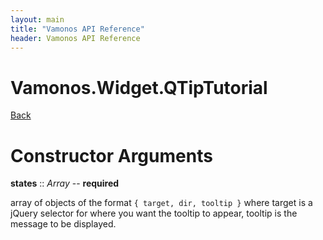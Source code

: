 ```yaml
---
layout: main
title: "Vamonos API Reference"
header: Vamonos API Reference
---
```



Vamonos.Widget.QTipTutorial
===========================

[Back](index.html)


Constructor Arguments
=====================

**states** :: *Array* -- **required**

array of objects of the format `{ target, dir, tooltip }` where target is a jQuery selector for where you want the tooltip to appear, tooltip is the message to be displayed.



